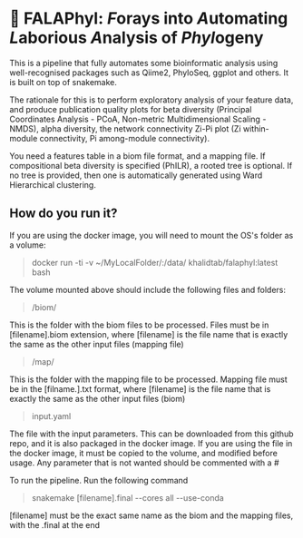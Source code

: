 
# 🧆 FALAPhyl: *F*orays into *A*utomating *L*aborious *A*nalysis of *Phyl*ogeny 
This is a pipeline that fully automates some bioinformatic analysis using well-recognised packages such as Qiime2, PhyloSeq, ggplot and others. It is built on top of snakemake.

The rationale for this is to perform exploratory analysis of your feature data, and produce publication quality plots for beta diversity (Principal Coordinates Analysis - PCoA, Non-metric Multidimensional Scaling - NMDS), alpha diversity, the network connectivity Zi-Pi plot (Zi within-module connectivity, Pi among-module connectivity).

You need a features table in a biom file format, and a mapping file. If compositional beta diversity is specified (PhILR), a rooted tree is optional. If no tree is provided, then one is automatically generated using Ward Hierarchical clustering.

## How do you run it?
If you are using the docker image, you will need to mount the OS's folder as a volume:

> docker run -ti -v ~/MyLocalFolder/:/data/ khalidtab/falaphyl:latest bash

The volume mounted above should include the following files and folders:

> /biom/ 

This is the folder with the biom files to be processed. Files must be in [filename].biom extension, where [filename] is the file name that is exactly the same as the other input files (mapping file)

> /map/ 

This is the folder with the mapping file to be processed. Mapping file must be in the [filname.].txt format, where [filename] is the file name that is exactly the same as the other input files (biom)

> input.yaml

The file with the input parameters. This can be downloaded from this github repo, and it is also packaged in the docker image. If you are using the file in the docker image, it must be copied to the volume, and modified before usage. Any parameter that is not wanted should be commented with a #

To run the pipeline. Run the following command
> snakemake [filename].final --cores all --use-conda

[filename] must be the exact same name as the biom and the mapping files, with the .final at the end
